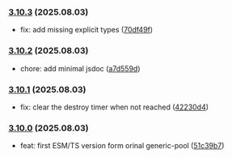 ### [3.10.3](https://github.com/esroyo/generic-pool/compare/v3.10.2...v3.10.3) (2025.08.03)

- fix: add missing explicit types
  ([70df49f](https://github.com/esroyo/generic-pool/commit/70df49f1d69f0d3b2360875a8a5e934a04a1f764))

### [3.10.2](https://github.com/esroyo/generic-pool/compare/v3.10.1...v3.10.2) (2025.08.03)

- chore: add minimal jsdoc
  ([a7d559d](https://github.com/esroyo/generic-pool/commit/a7d559d4fbb8ff5de110499dca73ac6fba41c2e8))

### [3.10.1](https://github.com/esroyo/generic-pool/compare/v3.10.0...v3.10.1) (2025.08.03)

- fix: clear the destroy timer when not reached
  ([42230d4](https://github.com/esroyo/generic-pool/commit/42230d4bb26c4d5b517d8b49e5c9c449d2bf3582))

### [3.10.0](https://github.com/esroyo/generic-pool/releases/tag/v3.10.0) (2025.08.03)

- feat: first ESM/TS version form orinal generic-pool
  ([51c39b7](https://github.com/esroyo/generic-pool/commit/51c39b76b7f6f1a756eccf433fa54e6235026ed0))
